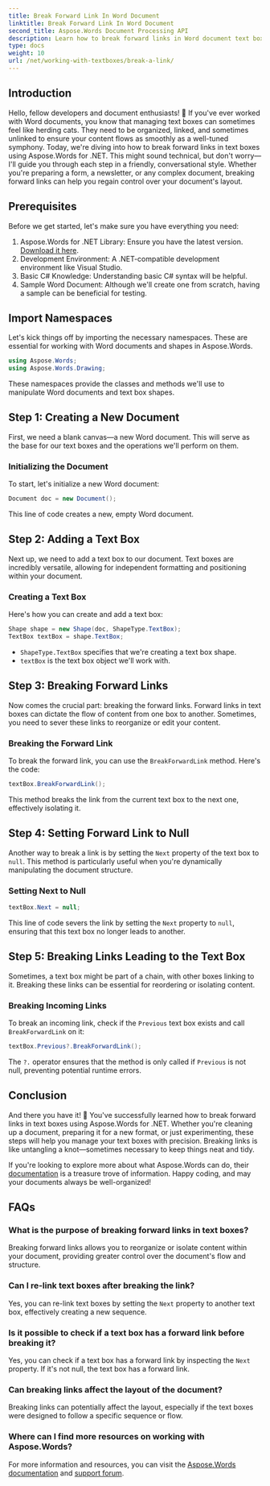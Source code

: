 ```yaml
---
title: Break Forward Link In Word Document
linktitle: Break Forward Link In Word Document
second_title: Aspose.Words Document Processing API
description: Learn how to break forward links in Word document text boxes using Aspose.Words for .NET. Follow our guide for a smoother document management experience.
type: docs
weight: 10
url: /net/working-with-textboxes/break-a-link/
---
```


## Introduction

Hello, fellow developers and document enthusiasts! 🌟 If you've ever worked with Word documents, you know that managing text boxes can sometimes feel like herding cats. They need to be organized, linked, and sometimes unlinked to ensure your content flows as smoothly as a well-tuned symphony. Today, we're diving into how to break forward links in text boxes using Aspose.Words for .NET. This might sound technical, but don't worry—I'll guide you through each step in a friendly, conversational style. Whether you're preparing a form, a newsletter, or any complex document, breaking forward links can help you regain control over your document's layout.

## Prerequisites

Before we get started, let's make sure you have everything you need:

1. Aspose.Words for .NET Library: Ensure you have the latest version. [Download it here](https://releases.aspose.com/words/net/).
2. Development Environment: A .NET-compatible development environment like Visual Studio.
3. Basic C# Knowledge: Understanding basic C# syntax will be helpful.
4. Sample Word Document: Although we'll create one from scratch, having a sample can be beneficial for testing.

## Import Namespaces

Let's kick things off by importing the necessary namespaces. These are essential for working with Word documents and shapes in Aspose.Words.

```csharp
using Aspose.Words;
using Aspose.Words.Drawing;
```

These namespaces provide the classes and methods we'll use to manipulate Word documents and text box shapes.

## Step 1: Creating a New Document

First, we need a blank canvas—a new Word document. This will serve as the base for our text boxes and the operations we'll perform on them.

### Initializing the Document

To start, let's initialize a new Word document:

```csharp
Document doc = new Document();
```

This line of code creates a new, empty Word document.

## Step 2: Adding a Text Box

Next up, we need to add a text box to our document. Text boxes are incredibly versatile, allowing for independent formatting and positioning within your document.

### Creating a Text Box

Here's how you can create and add a text box:

```csharp
Shape shape = new Shape(doc, ShapeType.TextBox);
TextBox textBox = shape.TextBox;
```

- `ShapeType.TextBox` specifies that we're creating a text box shape.
- `textBox` is the text box object we'll work with.

## Step 3: Breaking Forward Links

Now comes the crucial part: breaking the forward links. Forward links in text boxes can dictate the flow of content from one box to another. Sometimes, you need to sever these links to reorganize or edit your content.

### Breaking the Forward Link

To break the forward link, you can use the `BreakForwardLink` method. Here's the code:

```csharp
textBox.BreakForwardLink();
```

This method breaks the link from the current text box to the next one, effectively isolating it.

## Step 4: Setting Forward Link to Null

Another way to break a link is by setting the `Next` property of the text box to `null`. This method is particularly useful when you're dynamically manipulating the document structure.

### Setting Next to Null

```csharp
textBox.Next = null;
```

This line of code severs the link by setting the `Next` property to `null`, ensuring that this text box no longer leads to another.

## Step 5: Breaking Links Leading to the Text Box

Sometimes, a text box might be part of a chain, with other boxes linking to it. Breaking these links can be essential for reordering or isolating content.

### Breaking Incoming Links

To break an incoming link, check if the `Previous` text box exists and call `BreakForwardLink` on it:

```csharp
textBox.Previous?.BreakForwardLink();
```

The `?.` operator ensures that the method is only called if `Previous` is not null, preventing potential runtime errors.

## Conclusion

And there you have it! 🎉 You've successfully learned how to break forward links in text boxes using Aspose.Words for .NET. Whether you're cleaning up a document, preparing it for a new format, or just experimenting, these steps will help you manage your text boxes with precision. Breaking links is like untangling a knot—sometimes necessary to keep things neat and tidy. 

If you're looking to explore more about what Aspose.Words can do, their [documentation](https://reference.aspose.com/words/net/) is a treasure trove of information. Happy coding, and may your documents always be well-organized!

## FAQs

### What is the purpose of breaking forward links in text boxes?

Breaking forward links allows you to reorganize or isolate content within your document, providing greater control over the document's flow and structure.

### Can I re-link text boxes after breaking the link?

Yes, you can re-link text boxes by setting the `Next` property to another text box, effectively creating a new sequence.

### Is it possible to check if a text box has a forward link before breaking it?

Yes, you can check if a text box has a forward link by inspecting the `Next` property. If it's not null, the text box has a forward link.

### Can breaking links affect the layout of the document?

Breaking links can potentially affect the layout, especially if the text boxes were designed to follow a specific sequence or flow.

### Where can I find more resources on working with Aspose.Words?

For more information and resources, you can visit the [Aspose.Words documentation](https://reference.aspose.com/words/net/) and [support forum](https://forum.aspose.com/c/words/8).
